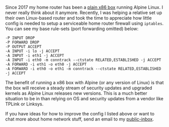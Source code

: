 Since 2017 my home router has been a [plain x86 box](https://ark.intel.com/content/www/us/en/ark/products/95597/intel-celeron-processor-j3355-2m-cache-up-to-2-5-ghz.html) running Alpine Linux. I never really think about it anymore. Recently, I was helping a relative set up their own Linux-based router and took the time to appreciate how little config is needed to setup a serviceable home router firewall using `iptables`. You can see my base rule-sets (port forwarding omitted) below:

```
-P INPUT DROP
-P FORWARD DROP
-P OUTPUT ACCEPT
-A INPUT -i lo -j ACCEPT
-A INPUT -i eth1 -j ACCEPT
-A INPUT -i eth0 -m conntrack --ctstate RELATED,ESTABLISHED -j ACCEPT
-A FORWARD -i eth1 -o eth0 -j ACCEPT
-A FORWARD -i eth0 -o eth1 -m conntrack --ctstate RELATED,ESTABLISHED -j ACCEPT
```

The benefit of running a x86 box with Alpine (or any version of Linux) is that the box will receive a steady stream of security updates and upgraded kernels as Alpine Linux releases new versions. This is a much better situation to be in than relying on OS and security updates from a vendor like TPLink or Linksys.

If you have ideas for how to improve the config I listed above or want to chat more about home network stuff, send an email to my [public-inbox](https://lists.sr.ht/~asimpson/public-inbox).

